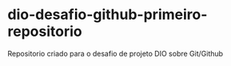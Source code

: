 # dio-desafio-github-primeiro-repositorio
Repositorio criado para o desafio de projeto DIO sobre Git/Github
